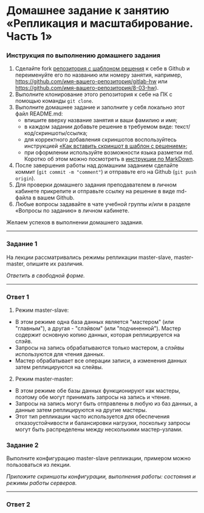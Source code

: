 # Домашнее задание к занятию «Репликация и масштабирование. Часть 1»

### Инструкция по выполнению домашнего задания

1. Сделайте fork [репозитория c шаблоном решения](https://github.com/netology-code/sys-pattern-homework) к себе в Github и переименуйте его по названию или номеру занятия, например, https://github.com/имя-вашего-репозитория/gitlab-hw или https://github.com/имя-вашего-репозитория/8-03-hw).
2. Выполните клонирование этого репозитория к себе на ПК с помощью команды `git clone`.
3. Выполните домашнее задание и заполните у себя локально этот файл README.md:
   - впишите вверху название занятия и ваши фамилию и имя;
   - в каждом задании добавьте решение в требуемом виде: текст/код/скриншоты/ссылка;
   - для корректного добавления скриншотов воспользуйтесь инструкцией [«Как вставить скриншот в шаблон с решением»](https://github.com/netology-code/sys-pattern-homework/blob/main/screen-instruction.md);
   - при оформлении используйте возможности языка разметки md. Коротко об этом можно посмотреть в [инструкции по MarkDown](https://github.com/netology-code/sys-pattern-homework/blob/main/md-instruction.md).
4. После завершения работы над домашним заданием сделайте коммит (`git commit -m "comment"`) и отправьте его на Github (`git push origin`).
5. Для проверки домашнего задания преподавателем в личном кабинете прикрепите и отправьте ссылку на решение в виде md-файла в вашем Github.
6. Любые вопросы задавайте в чате учебной группы и/или в разделе «Вопросы по заданию» в личном кабинете.

Желаем успехов в выполнении домашнего задания.

---

### Задание 1

На лекции рассматривались режимы репликации master-slave, master-master, опишите их различия.

*Ответить в свободной форме.*

---

### Ответ 1

1. Режим master-slave:
- В этом режиме одна база данных является "мастером" (или "главным"), а другая - "слэйвом" (или "подчиненной"). Мастер содержит основную копию данных, которая реплицируется на слэйв.
- Запросы на запись обрабатываются только мастером, а слэйвы используются для чтения данных.
- Мастер обрабатывает все операции записи, а изменения данных затем реплицируются на слейвы.

2. Режим master-master:
- В этом режиме обе базы данных функционируют как мастеры, поэтому обе могут принимать запросы на запись и чтение.
- Запросы на запись могут быть отправлены в любую из баз данных, а данные затем реплицируются на другие мастеры.
- Этот тип репликации часто используется для обеспечения отказоустойчивости и балансировки нагрузки, поскольку запросы могут быть распределены между несколькими мастер-узлами.

### Задание 2

Выполните конфигурацию master-slave репликации, примером можно пользоваться из лекции.

*Приложите скриншоты конфигурации, выполнения работы: состояния и режимы работы серверов.*

---

### Ответ 2

